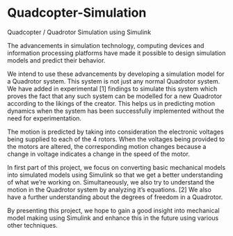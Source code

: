 # Quadcopter-Simulation
Quadcopter / Quadrotor Simulation using Simulink

The advancements in simulation technology, computing devices and information processing platforms have made it possible to design simulation models and predict their behavior.

We intend to use these advancements by developing a simulation model for a Quadrotor system. This system is not just any normal Quadrotor system. We have added in experimental [1] findings to simulate this system which proves the fact that any such system can be modelled for a new Quadrotor according to the likings of the creator. This helps us in predicting motion dynamics when the system has been successfully implemented without the need for experimentation.

The motion is predicted by taking into consideration the electronic voltages being supplied to each of the 4 rotors. When the voltages being provided to the motors are altered, the corresponding motion changes because a change in voltage indicates a change in the speed of the motor.

In first part of this project, we focus on converting basic mechanical models into simulated models using Simulink so that we get a better understanding of what we’re working on. Simultaneously, we also try to understand the motion in the Quadrotor system by analyzing it’s equations. [2] We also have a further understanding about the degrees of freedom in a Quadrotor.

By presenting this project, we hope to gain a good insight into mechanical model making using Simulink and enhance this in the future using various other techniques. 
